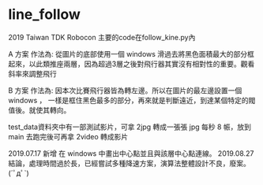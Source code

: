 # line_follow
2019 Taiwan TDK Robocon
主要的code在follow_kine.py內

A 方案 作法為:
    從圖片的底部使用一個 windows 滑過去將黑色面積最大的部分框起來，以此類推座兩層，因為超過3層之後對飛行器其實沒有相對性的重要。觀看斜率來調整飛行

B 方案 作法為:
    因本次比賽飛行器皆為轉左邊。所以在圖片的最左邊設置一個 windows ，
    一樣是框住黑色最多的部分，再來就是判斷遠近，到達某個特定的閥值後。就使其轉向。

test_data資料夾中有一部測試影片，可拿 2jpg 轉成一張張 jpg 每秒 8 帪，放到 main 去跑完後可再拿 2video 轉成影片

2019.07.17
  新增 在 windows 中畫出中心點並且與該層中心點連線。
2019.08.27
  結論，處理時間過於長，已經嘗試多種降速方案，演算法整體設計不良，廢案。(´ﾟдﾟ`)
